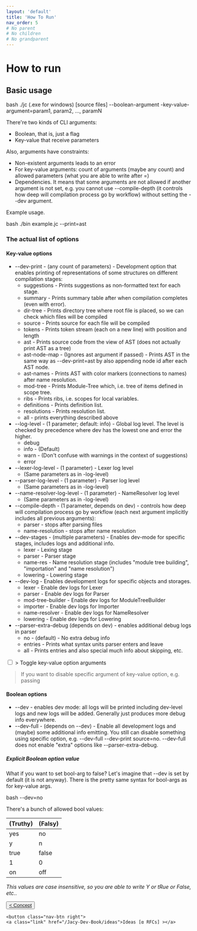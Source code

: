 ```yaml
---
layout: 'default'
title: 'How To Run'
nav_order: 5
# No parent
# No children
# No grandparent
---
```


# How to run

## Basic usage

<span class="inline-code highlight-jc hljs"></span><span class="inline-code highlight-jc hljs">bash
<span class="hljs-operator">.</span><span class="hljs-operator">/</span><span class="hljs-title function_ invoke__">jc</span> (<span class="hljs-operator">.</span>exe <span class="hljs-keyword">for</span> <span class="hljs-title class_">windows</span>) [source files] <span class="hljs-operator">-</span><span class="hljs-operator">-</span>boolean<span class="hljs-operator">-</span>argument <span class="hljs-operator">-</span>key<span class="hljs-operator">-</span>value<span class="hljs-operator">-</span>argument<span class="hljs-operator">=</span>param1, param2, <span class="hljs-operator">..</span><span class="hljs-operator">.</span>, paramN
</span><span class="inline-code highlight-jc hljs"></span>

There're two kinds of CLI arguments:

* Boolean, that is, just a flag
* Key-value that receive parameters

Also, arguments have constraints:

* Non-existent arguments leads to an error
* For key-value arguments: count of arguments (maybe any count) and allowed parameters (what you are able to write after
  <span class="inline-code highlight-jc hljs"><span class="hljs-operator">=</span></span>)
* Dependencies. It means that some arguments are not allowed if another argument is not set, e.g. you cannot use
  <span class="inline-code highlight-jc hljs"><span class="hljs-operator">-</span><span class="hljs-operator">-</span>compile<span class="hljs-operator">-</span>depth</span> (it controls how deep will compilation process go by workflow) without setting the <span class="inline-code highlight-jc hljs"><span class="hljs-operator">-</span><span class="hljs-operator">-</span>dev</span> argument.

Example usage.

<span class="inline-code highlight-jc hljs"></span><span class="inline-code highlight-jc hljs">bash
<span class="hljs-operator">.</span><span class="hljs-operator">/</span>bin example<span class="hljs-operator">.</span>jc <span class="hljs-operator">-</span><span class="hljs-operator">-</span>print<span class="hljs-operator">=</span>ast
</span><span class="inline-code highlight-jc hljs"></span>

### The actual list of options

#### Key-value options

* <span class="inline-code highlight-jc hljs"><span class="hljs-operator">-</span><span class="hljs-operator">-</span>dev<span class="hljs-operator">-</span>print</span> - (any count of parameters) - Development option that enables printing of representations of some structures on different compilation stages:
  * <span class="inline-code highlight-jc hljs">suggestions</span> - Prints suggestions as non-formatted text for each stage.
  * <span class="inline-code highlight-jc hljs">summary</span> - Prints summary table after when compilation completes (even with error).
  * <span class="inline-code highlight-jc hljs">dir<span class="hljs-operator">-</span>tree</span> - Prints directory tree where root file is placed, so we can check which files will be compiled
  * <span class="inline-code highlight-jc hljs">source</span> - Prints source for each file will be compiled
  * <span class="inline-code highlight-jc hljs">tokens</span> - Prints token stream (each on a new line) with position and length
  * <span class="inline-code highlight-jc hljs">ast</span> - Prints source code from the view of AST (does not actually print AST as a tree)
  * <span class="inline-code highlight-jc hljs">ast<span class="hljs-operator">-</span>node<span class="hljs-operator">-</span>map</span> - (Ignores <span class="inline-code highlight-jc hljs">ast</span> argument if passed) - Prints AST in the same way as <span class="inline-code highlight-jc hljs"><span class="hljs-operator">-</span><span class="hljs-operator">-</span>dev<span class="hljs-operator">-</span>print<span class="hljs-operator">=</span>ast</span> by also appending node id after each AST node.
  * <span class="inline-code highlight-jc hljs">ast<span class="hljs-operator">-</span>names</span> - Prints AST with color markers (connections to names) after name resolution.
  * <span class="inline-code highlight-jc hljs"><span class="hljs-keyword">mod</span><span class="hljs-operator">-</span>tree</span> - Prints Module-Tree which, i.e. tree of items defined in scope tree.
  * <span class="inline-code highlight-jc hljs">ribs</span> - Prints ribs, i.e. scopes for local variables.
  * <span class="inline-code highlight-jc hljs">definitions</span> - Prints definition list.
  * <span class="inline-code highlight-jc hljs">resolutions</span> - Prints resolution list.
  * <span class="inline-code highlight-jc hljs">all</span> - prints everything described above
* <span class="inline-code highlight-jc hljs"><span class="hljs-operator">-</span><span class="hljs-operator">-</span>log<span class="hljs-operator">-</span>level</span> - (1 parameter; default: <span class="inline-code highlight-jc hljs">info</span>) - Global log level. The level is checked by precedence where <span class="inline-code highlight-jc hljs">dev</span> has the lowest one and <span class="inline-code highlight-jc hljs">err<span class="hljs-operator">or</span></span> the higher.
  * <span class="inline-code highlight-jc hljs">debug</span>
  * <span class="inline-code highlight-jc hljs">info</span> - (Default)
  * <span class="inline-code highlight-jc hljs">warn</span> - (Don't confuse with warnings in the context of suggestions)
  * <span class="inline-code highlight-jc hljs">err<span class="hljs-operator">or</span></span>
* <span class="inline-code highlight-jc hljs"><span class="hljs-operator">-</span><span class="hljs-operator">-</span>lexer<span class="hljs-operator">-</span>log<span class="hljs-operator">-</span>level</span> - (1 parameter) - Lexer log level
  * (Same parameters as in <span class="inline-code highlight-jc hljs"><span class="hljs-operator">-</span>log<span class="hljs-operator">-</span>level</span>)
* <span class="inline-code highlight-jc hljs"><span class="hljs-operator">-</span><span class="hljs-operator">-</span>parser<span class="hljs-operator">-</span>log<span class="hljs-operator">-</span>level</span> - (1 parameter) - Parser log level
  * (Same parameters as in <span class="inline-code highlight-jc hljs"><span class="hljs-operator">-</span>log<span class="hljs-operator">-</span>level</span>)
* <span class="inline-code highlight-jc hljs"><span class="hljs-operator">-</span><span class="hljs-operator">-</span>name<span class="hljs-operator">-</span>resolver<span class="hljs-operator">-</span>log<span class="hljs-operator">-</span>level</span> - (1 parameter) - NameResolver log level
  * (Same parameters as in <span class="inline-code highlight-jc hljs"><span class="hljs-operator">-</span>log<span class="hljs-operator">-</span>level</span>)
* <span class="inline-code highlight-jc hljs"><span class="hljs-operator">-</span><span class="hljs-operator">-</span>compile<span class="hljs-operator">-</span>depth</span> - (1 parameter, depends on <span class="inline-code highlight-jc hljs">dev</span>) - controls how deep will compilation process go by workflow (each
  next argument implicitly includes all previous arguments):
  * <span class="inline-code highlight-jc hljs">parser</span> - stops after parsing files
  * <span class="inline-code highlight-jc hljs">name<span class="hljs-operator">-</span>resolution</span> - stops after name resolution
* <span class="inline-code highlight-jc hljs"><span class="hljs-operator">-</span><span class="hljs-operator">-</span>dev<span class="hljs-operator">-</span>stages</span> - (multiple parameters) - Enables dev-mode for specific stages, includes logs and additional info.
  * <span class="inline-code highlight-jc hljs">lexer</span> - Lexing stage
  * <span class="inline-code highlight-jc hljs">parser</span> - Parser stage
  * <span class="inline-code highlight-jc hljs">name<span class="hljs-operator">-</span>res</span> - Name resolution stage (includes "module tree building", "importation" and "name resolution")
  * <span class="inline-code highlight-jc hljs">lowering</span> - Lowering stage
* <span class="inline-code highlight-jc hljs"><span class="hljs-operator">-</span><span class="hljs-operator">-</span>dev<span class="hljs-operator">-</span>log</span> - Enables development logs for specific objects and storages.
  * <span class="inline-code highlight-jc hljs">lexer</span> - Enable dev logs for <span class="inline-code highlight-jc hljs">Lexer</span>
  * <span class="inline-code highlight-jc hljs">parser</span> - Enable dev logs for <span class="inline-code highlight-jc hljs">Parser</span>
  * <span class="inline-code highlight-jc hljs"><span class="hljs-keyword">mod</span><span class="hljs-operator">-</span>tree<span class="hljs-operator">-</span>builder</span> - Enable dev logs for <span class="inline-code highlight-jc hljs">ModuleTreeBuilder</span>
  * <span class="inline-code highlight-jc hljs">imp<span class="hljs-operator">or</span>ter</span> - Enable dev logs for <span class="inline-code highlight-jc hljs">Imp<span class="hljs-operator">or</span>ter</span>
  * <span class="inline-code highlight-jc hljs">name<span class="hljs-operator">-</span>resolver</span> - Enable dev logs for <span class="inline-code highlight-jc hljs">NameResolver</span>
  * <span class="inline-code highlight-jc hljs">lowering</span> - Enable dev logs for <span class="inline-code highlight-jc hljs">Lowering</span>
* <span class="inline-code highlight-jc hljs"><span class="hljs-operator">-</span><span class="hljs-operator">-</span>parser<span class="hljs-operator">-</span>extra<span class="hljs-operator">-</span>debug</span> (depends on <span class="inline-code highlight-jc hljs">dev</span>) - enables additional debug logs in parser
  * <span class="inline-code highlight-jc hljs">no</span> - (default) - No extra debug info
  * <span class="inline-code highlight-jc hljs">entries</span> - Prints what syntax units parser enters and leave
  * <span class="inline-code highlight-jc hljs">all</span> - Prints <span class="inline-code highlight-jc hljs">entries</span> and also special much info about skipping, etc.

<div class="fold-block">
    <input id="input-7d49d323b4db721558202439fa82bda0" type="checkbox">
    <label class="clicker" for="input-7d49d323b4db721558202439fa82bda0">> Toggle key-value option arguments</label>
    <blockquote class="content">If you want to disable specific argument of key-value option, e.g. passing <span class="inline-code highlight-jc hljs"<span class="hljs-operator"-</span<span class="hljs-operator"-</spandev<span class="hljs-operator"-</spanprint<span class="hljs-operator"=</spanall</spanto exclude <span class="inline-code highlight-jc hljs"tokens</spanyou need to write <span class="inline-code highlight-jc hljs"<span class="hljs-operator"-</span<span class="hljs-operator"-</spandev<span class="hljs-operator"-</spanprint all<span class="hljs-operator"=</spanno</spanor <span class="inline-code highlight-jc hljs"<span class="hljs-operator"-</span<span class="hljs-operator"-</spandev<span class="hljs-operator"-</spanprint<span class="hljs-operator"=</spanall<span class="hljs-operator"=</spanno</span, but first form is more readable.
You can use any boolean value to toggle arguments, allowed boolean values described below.
</blockquote>
</div>

#### Boolean options

* <span class="inline-code highlight-jc hljs"><span class="hljs-operator">-</span><span class="hljs-operator">-</span>dev</span> - enables dev mode: all logs will be printed including <span class="inline-code highlight-jc hljs">dev</span>-level logs and new logs will be added. Generally just produces more debug info everywhere.
* <span class="inline-code highlight-jc hljs"><span class="hljs-operator">-</span><span class="hljs-operator">-</span>dev<span class="hljs-operator">-</span>full</span> - (depends on <span class="inline-code highlight-jc hljs"><span class="hljs-operator">-</span><span class="hljs-operator">-</span>dev</span>) - Enable all development logs and (maybe) some additional info emitting. You still can disable something using specific option, e.g. <span class="inline-code highlight-jc hljs"><span class="hljs-operator">-</span><span class="hljs-operator">-</span>dev<span class="hljs-operator">-</span>full <span class="hljs-operator">-</span><span class="hljs-operator">-</span>dev<span class="hljs-operator">-</span>print source<span class="hljs-operator">=</span>no</span>. <span class="inline-code highlight-jc hljs"><span class="hljs-operator">-</span><span class="hljs-operator">-</span>dev<span class="hljs-operator">-</span>full</span> does not enable "extra" options like <span class="inline-code highlight-jc hljs"><span class="hljs-operator">-</span><span class="hljs-operator">-</span>parser<span class="hljs-operator">-</span>extra<span class="hljs-operator">-</span>debug</span>.

##### Explicit Boolean option value

What if you want to set bool-arg to <span class="inline-code highlight-jc hljs"><span class="hljs-literal">false</span></span>? Let's imagine that <span class="inline-code highlight-jc hljs"><span class="hljs-operator">-</span><span class="hljs-operator">-</span>dev</span> is set by default (it is not anyway). There is
the pretty same syntax for bool-args as for key-value args.

<span class="inline-code highlight-jc hljs"></span><span class="inline-code highlight-jc hljs">bash
<span class="hljs-operator">-</span><span class="hljs-operator">-</span>dev<span class="hljs-operator">=</span>no
</span><span class="inline-code highlight-jc hljs"></span>

There's a bunch of allowed bool values:

| (Truthy) | (Falsy) |
| :--- | :--- |
| yes | no |
| y | n |
| true | false |
| 1 | 0 |
| on | off |

_This values are case insensitive, so you are able to write <span class="inline-code highlight-jc hljs">Y</span> or <span class="inline-code highlight-jc hljs">tRue</span> or <span class="inline-code highlight-jc hljs">False</span>, etc._.
<div class="nav-btn-block">
    <button class="nav-btn left">
    <a class="link" href="/Jacy-Dev-Book/concept">< Concept</a>
</button>

    <button class="nav-btn right">
    <a class="link" href="/Jacy-Dev-Book/ideas">Ideas [α RFCs] ></a>
</button>

</div>
